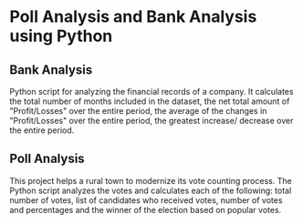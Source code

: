 # Poll Analysis and Bank Analysis using Python

## Bank Analysis
Python script for analyzing the financial records of a company. It calculates the total number of months included in the dataset, the net total amount of "Profit/Losses" over the entire period, the average of the changes in "Profit/Losses" over the entire period, the greatest increase/ decrease over the entire period.

##  Poll Analysis
This project helps a rural town to modernize its vote counting process. The Python script analyzes the votes and calculates each of the following: total number of votes, list of candidates who received votes, number of votes and percentages and the winner of the election based on popular votes.
